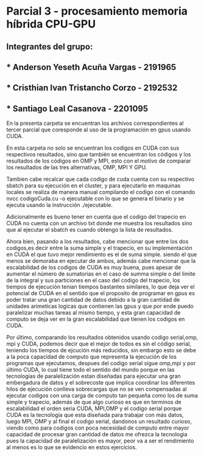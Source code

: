 # Parcial 3 - procesamiento memoria híbrida CPU-GPU

## Integrantes del grupo: 
##  * Anderson Yeseth Acuña Vargas - 2191965
##  * Cristhian Ivan Tristancho Corzo - 2192532
##  * Santiago Leal Casanova - 2201095

En la presenta carpeta se encuentran los archivos correspondientes al tercer parcial que coresponde al uso de la programación en gpus usando CUDA.

En esta carpeta no solo se encuentran los codigos en CUDA con sus respectivos resultados, sino que también se encuentran los códigos y los resultados de los códigos en OMP y MPI, esto con el motivo de 
comparar los resultados de las tres alternativas, OMP, MPI Y GPU.

Tambien cabe recalcar que cada codigo de cuda cuenta con su respectivo sbatch para su ejecución en el cluster, y para ejecutarlo en maquinas locales se realiza de manera manual compilando el codigo con
el comando nvcc codigoCuda.cu -o ejecutable con lo que se genera el binario y se ejecuta usando la instrucción ./ejecutable.

Adicionalmente es bueno tener en cuenta que el codigo del trapecio en CUDA no cuenta con un archivo txt donde me muestra los resultados sino que al ejecutar el sbatch es cuando obtengo la lista de resultados.

Ahora bien, pasando a los resultados, cabe mencionar que entre los dos codigos,es decir entre la suma simple y el trapecio, en su implementación en CUDA el que tuvo mejor rendimiento es el de suma simple.
siendo el que menos se demoraba en ejecutar de ambos, además cabe mencionar que la escalabilidad de los codigos de CUDA  es muy buena, pues apesar de aumentar el número de sumatorias en el caso de summa
simple o del limite    de la integral y sus particiones en el caso del codigo del trapecio, los tiempos de ejecución tenian tiempos bastantes similares, lo que deja ver el potencial de CUDA en el sentido
que el proposito de programar en gpus es poder tratar una gran cantidad de datos debido a la gran cantidad de unidades arimeticas logicas que contienen las gpus y que por ende puedo paralelizar muchas
tareas al mismo tiempo, y esta gran capacidad de computo se deja ver en la gran escalabilidad que tienen los codigos en CUDA.

Por último, comparando los resultados obtenidos usando codigo serial,omp, mpi y CUDA, podemos decir que el mejor de todos es sin el código serial, teniendo los tiempos de ejcución más reducidos, sin embargo
esto se debe a la poca capacidad de computo que representa la ejecución de los programas que ejecutamos, despues del codigo serial sigue omp,mpi y por último CUDA, lo cual tiene todo el sentido del mundo 
porque en las tecnologias de paralelización estan diseñadas para ejecutar una gran embergadura de datos y el sobrecoste que implica coordinar los diferentes hilos de ejecución conlleva sobrecargas
que no se ven compensadas al ejecutar codigos con una carga de computo tan pequeña como los de suma simple y trapecio, además de que algo curioso es que en terminos de escalabilidad el orden seria
CUDA, MPI,OMP y el codigo serial porque CUDA es la tecnologia que esta diseñada para trabajar con más datos, luego MPI, OMP y al final el codigo serial, dandonos un resultado curioso, viendo como para codigos
con poca necesidad de computo entre mayor capacidad de procesar gran cantidad de datos me ofrezca la tecnologia pues la capacidad de paralelización es mayor, peor va a ser el rendimiento al menos es lo que
se evidencio en estos ejercicios.


